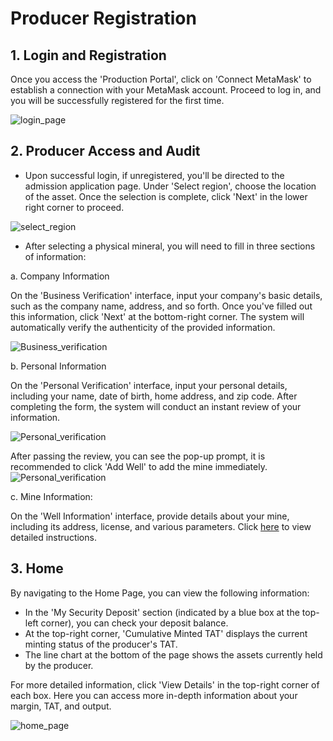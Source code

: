# Producer Registration

## 1. Login and Registration

Once you access the 'Production Portal', click on 'Connect MetaMask' to establish a connection with your MetaMask account. Proceed to log in, and you will be successfully registered for the first time.

![login_page](/img/docs/login_page.png)

## 2. Producer Access and Audit

- Upon successful login, if unregistered, you'll be directed to the admission application page. Under 'Select region', choose the location of the asset. Once the selection is complete, click 'Next' in the lower right corner to proceed.

![select_region](/img/docs/Produceraccessandaudit1.png)

- After selecting a physical mineral, you will need to fill in three sections of information:

a. Company Information

On the 'Business Verification' interface, input your company's basic details, such as the company name, address, and so forth. Once you've filled out this information, click 'Next' at the bottom-right corner. The system will automatically verify the authenticity of the provided information.

![Business_verification](/img/docs/Produceraccessandaudit2.png)

b. Personal Information

On the 'Personal Verification' interface, input your personal details, including your name, date of birth, home address, and zip code. After completing the form, the system will conduct an instant review of your information.

![Personal_verification](/img/docs/Produceraccessandaudit3.png)

After passing the review, you can see the pop-up prompt, it is recommended to click 'Add Well' to add the mine immediately.
![Personal_verification](/img/docs/Produceraccessandaudit4.png)

c. Mine Information:

On the 'Well Information' interface, provide details about your mine, including its address, license, and various parameters. Click [here](https://docs.treasurenet.io/docs/assets/tat_mint/wellmanagement) to view detailed instructions.


## 3. Home

By navigating to the Home Page, you can view the following information:

- In the 'My Security Deposit' section (indicated by a blue box at the top-left corner), you can check your deposit balance.
- At the top-right corner, 'Cumulative Minted TAT' displays the current minting status of the producer's TAT.
- The line chart at the bottom of the page shows the assets currently held by the producer.

For more detailed information, click 'View Details' in the top-right corner of each box. Here you can access more in-depth information about your margin, TAT, and output.

![home_page](/img/docs/home_page.png)
